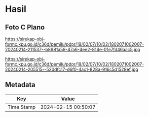 # Hasil

## Foto C Plano

https://sirekap-obj-formc.kpu.go.id/c36d/pemilu/pdpr/18/02/07/10/02/1802071002007-20240214-211537--b8981a58-47a6-4ee2-814e-01e7fd46aac5.jpg

https://sirekap-obj-formc.kpu.go.id/c36d/pemilu/pdpr/18/02/07/10/02/1802071002007-20240214-205515--520dfc17-d6f0-4ac1-828a-916c5d1528ef.jpg


## Metadata

| Key        | Value               |
| ---------- | ------------------- |
| Time Stamp | 2024-02-15 00:50:07 |



